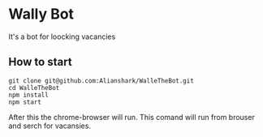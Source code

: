 # Wally Bot
It's a bot for loocking vacancies

## How to start 

``` 
git clone git@github.com:Alianshark/WalleTheBot.git
cd WalleTheBot
npm install
npm start
```
After this the chrome-browser will run.
This comand will run from brouser and serch for vacansies.